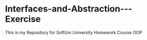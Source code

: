 # Interfaces-and-Abstraction---Exercise
This is my Repository for SoftUni University Homework Course OOP
